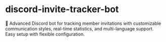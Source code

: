 # discord-invite-tracker-bot
🎯 Advanced Discord bot for tracking member invitations with customizable communication styles, real-time statistics, and multi-language support. Easy setup with flexible configuration.
